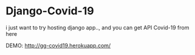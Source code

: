 # Django-Covid-19
i just want to try hosting django app.., and you can get API Covid-19 from here

DEMO:
http://gg-covid19.herokuapp.com/
